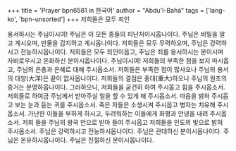 +++
title = 'Prayer bpn6581 in 한국어'
author = "Abdu'l-Bahá"
tags = ['lang-ko', 'bpn-unsorted']
+++
저희들은 모두 죄인

용서하시는 주님이시여! 주님은 이 모든 종들의 피난처이시옵나이다. 주님은 비밀을 알고 계시오며, 만물을 감지하고 계시옵나이다. 저희들은 모두 무력하오며, 주님은 강력하시고 전능하시옵나이다. 저희들은 모두 죄인이옵고, 주님은 죄를 용서하시는 분이시며 자비로우시고 온화하신 분이시옵나이다. 주님이시여! 저희들의 부족한 점을 보지 마시옵고, 주님의 은총과 은혜로 대해 주시옵소서. 저희들은 부족한 점이 많사오나 주님의 용서의 대양(大洋)은 끝이 없사옵나이다. 저희들의 결점은 중대(重大)하오나 주님의 원조의 증거는 분명하옵나이다. 그러하오니, 저희들을 굳건히 하여 주시옵고 힘을 주시옵소서. 저희들로 하여금 주님께서 받아주실 일을 할 수 있게 해 주시옵소서. 마음을 밝혀 주시옵고 보는 눈과 듣는 귀를 주시옵소서. 죽은 자들은 소생시켜 주시옵고 병자는 치유해 주시옵소서. 가난한 이들을 부하게 하시고, 두려워하는 이들에게 화평과 안녕을 내려 주시옵소서. 저희 들을 주님의 왕국 안으로 받아 들여 주시옵고 저희들을 인도의 빛으로 밝혀 주시옵소서. 주님은 강력하시고 전능하시옵나이다. 주님은 관대하신 분이시옵나이다. 주님은 온유하시옵나이다. 주님은 친절하신 분이시옵나이다.
